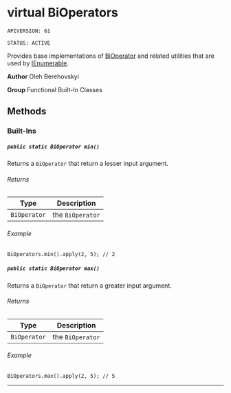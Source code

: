 # virtual BiOperators

`APIVERSION: 61`

`STATUS: ACTIVE`

Provides base implementations of [BiOperator](/docs/Functional-Abstract-Classes/BiOperator.md)
and related utilities that are used by [IEnumerable](IEnumerable).


**Author** Oleh Berehovskyi


**Group** Functional Built-In Classes

## Methods
### Built-Ins
##### `public static BiOperator min()`

Returns a `BiOperator` that return a lesser input argument.

###### Returns

|Type|Description|
|---|---|
|`BiOperator`|the `BiOperator`|

###### Example
```apex
BiOperators.min().apply(2, 5); // 2
```


##### `public static BiOperator max()`

Returns a `BiOperator` that return a greater input argument.

###### Returns

|Type|Description|
|---|---|
|`BiOperator`|the `BiOperator`|

###### Example
```apex
BiOperators.max().apply(2, 5); // 5
```


---
